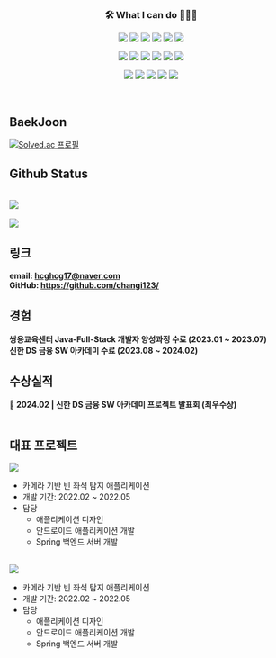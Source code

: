 <h3 align="center">🛠 What I can do 👨🏻‍💻</h3>


<!--======== 로고 ========-->
<!-- backend -->
<p align="center">
  <img src="https://img.shields.io/badge/Java-007396?style=for-the-badge&logo=java&logoColor=white" />
  <img src="https://img.shields.io/badge/junit5-25A162?style=for-the-badge&logo=junit5&logoColor=white">
  <img src="https://img.shields.io/badge/spring-6DB33F?style=for-the-badge&logo=spring&logoColor=white">
  <img src="https://img.shields.io/badge/springboot-6DB33F?style=for-the-badge&logo=springboot&logoColor=white">
  <img src="https://img.shields.io/badge/mysql-4479A1?style=for-the-badge&logo=mysql&logoColor=white">
  <img src="https://img.shields.io/badge/oracle-F80000?style=for-the-badge&logo=oracle&logoColor=white">
</p>
<!-- front -->  
<p align="center">
  <img src="https://img.shields.io/badge/thymeleaf-005F0F?style=for-the-badge&logo=thymeleaf&logoColor=white">
  <img src="https://img.shields.io/badge/javascript-F7DF1E?style=for-the-badge&logo=javascript&logoColor=black">
  <img src="https://img.shields.io/badge/jquery-0769AD?style=for-the-badge&logo=jquery&logoColor=white">
  <img src="https://img.shields.io/badge/html5-E34F26?style=for-the-badge&logo=html5&logoColor=white">
  <img src="https://img.shields.io/badge/css3-1572B6?style=for-the-badge&logo=css3&logoColor=white">
  <img src="https://img.shields.io/badge/react-444444?style=for-the-badge&logo=react">
</p>
<!-- 개발환경 & DataBase --> 
<p align="center">
  <img src="https://img.shields.io/badge/github-181717?style=for-the-badge&logo=github&logoColor=white">
  <img src="https://img.shields.io/badge/eclipse ide-2C2255?style=for-the-badge&logo=eclipseide&logoColor=white"> 
  <img src="https://img.shields.io/badge/visualstudiocode-007ACC?style=for-the-badge&logo=visualstudiocode&logoColor=white"> 
  <img src="https://img.shields.io/badge/gradle-02303A?style=for-the-badge&logo=gradle&logoColor=white"> 
  <img src="https://img.shields.io/badge/apachemaven-C71A36?style=for-the-badge&logo=apachemaven&logoColor=white"> 
</p>
<br>

## BaekJoon
 [![Solved.ac
프로필](http://mazassumnida.wtf/api/v2/generate_badge?boj=hcghcg17)](https://solved.ac/hcghcg17)


## Github Status
<br>
<a href="https://github.com/changi123">
    <img src="https://github-readme-stats.vercel.app/api?username=changi123&count_private=true&show_icons=true"/>
  </a>
  <br><br>
  <a href="https://github.com/changi123">
    <img src="https://github-readme-stats.vercel.app/api/top-langs/?username=changi123&layout=compact&hide=javascript,html,scss" />
  </a>
<br>

## 링크
**email: [hcghcg17@naver.com](mailto:hcghcg17@naver.com)**
<br/>
**GitHub: <https://github.com/changi123/>**
<br>
## 경험
**쌍용교육센터 Java-Full-Stack 개발자 양성과정 수료 (2023.01 ~ 2023.07)**
<br/>
**신한 DS 금융 SW 아카데미 수료 (2023.08 ~ 2024.02)**
<br>
## 수상실적
**🥇 2024.02 | 신한 DS 금융 SW 아카데미 프로젝트 발표회 (최우수상)**
<br>
<br>


## 대표 프로젝트

<a href="https://github.com/changi123/9dorak">
  <img src="https://github-readme-stats.vercel.app/api/pin/?username=changi123&repo=9dorak" />
</a>

* 카메라 기반 빈 좌석 탐지 애플리케이션
* 개발 기간: 2022.02 ~ 2022.05
* 담당
  * 애플리케이션 디자인
  * 안드로이드 애플리케이션 개발
  * Spring 백엔드 서버 개발

<br>

<a href="https://github.com/I-Sfin/ISfin-BackEnd">
  <img src="https://github-readme-stats.vercel.app/api/pin/?username=changi123&repo=ISfin-BackEnd" />
</a>

* 카메라 기반 빈 좌석 탐지 애플리케이션
* 개발 기간: 2022.02 ~ 2022.05
* 담당
  * 애플리케이션 디자인
  * 안드로이드 애플리케이션 개발
  * Spring 백엔드 서버 개발

<br>

